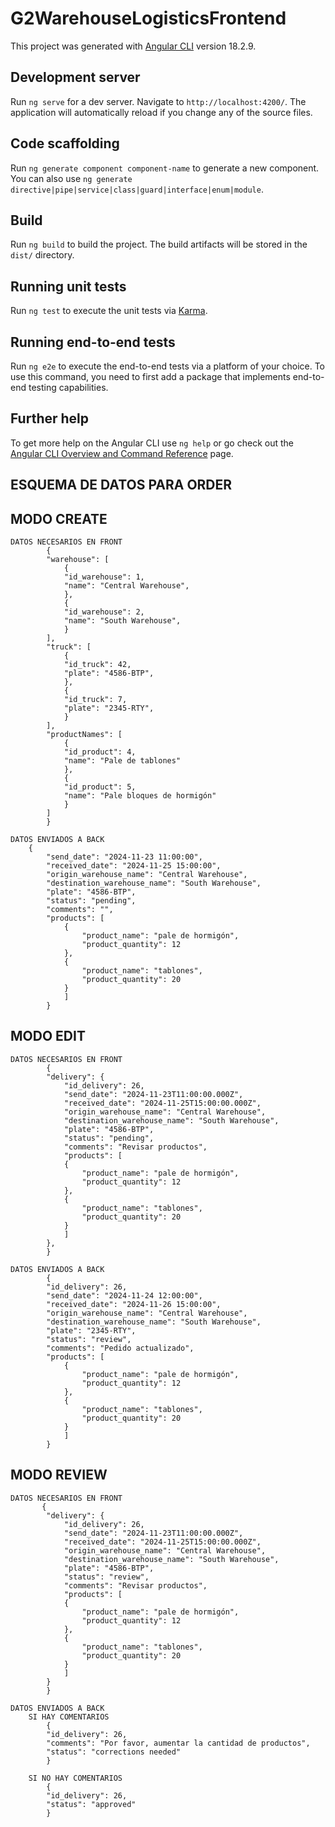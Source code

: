 # G2WarehouseLogisticsFrontend

This project was generated with [Angular CLI](https://github.com/angular/angular-cli) version 18.2.9.

## Development server

Run `ng serve` for a dev server. Navigate to `http://localhost:4200/`. The application will automatically reload if you change any of the source files.

## Code scaffolding

Run `ng generate component component-name` to generate a new component. You can also use `ng generate directive|pipe|service|class|guard|interface|enum|module`.

## Build

Run `ng build` to build the project. The build artifacts will be stored in the `dist/` directory.

## Running unit tests

Run `ng test` to execute the unit tests via [Karma](https://karma-runner.github.io).

## Running end-to-end tests

Run `ng e2e` to execute the end-to-end tests via a platform of your choice. To use this command, you need to first add a package that implements end-to-end testing capabilities.

## Further help

To get more help on the Angular CLI use `ng help` or go check out the [Angular CLI Overview and Command Reference](https://angular.dev/tools/cli) page.




## ESQUEMA DE DATOS PARA ORDER
  ## MODO CREATE 
  
    DATOS NECESARIOS EN FRONT
            {
            "warehouse": [
                {
                "id_warehouse": 1,
                "name": "Central Warehouse",
                },
                {
                "id_warehouse": 2,
                "name": "South Warehouse",
                }
            ],
            "truck": [
                {
                "id_truck": 42,
                "plate": "4586-BTP",
                },
                {
                "id_truck": 7,
                "plate": "2345-RTY",
                }
            ],
            "productNames": [
                {
                "id_product": 4,
                "name": "Pale de tablones"
                },
                {
                "id_product": 5,
                "name": "Pale bloques de hormigón"
                }
            ]
            }

    DATOS ENVIADOS A BACK
        {
            "send_date": "2024-11-23 11:00:00",
            "received_date": "2024-11-25 15:00:00",
            "origin_warehouse_name": "Central Warehouse",
            "destination_warehouse_name": "South Warehouse",
            "plate": "4586-BTP",
            "status": "pending",
            "comments": "",
            "products": [
                {
                    "product_name": "pale de hormigón",
                    "product_quantity": 12
                },
                {
                    "product_name": "tablones",
                    "product_quantity": 20
                }
                ]
            }


  ## MODO EDIT

    DATOS NECESARIOS EN FRONT
            {
            "delivery": {
                "id_delivery": 26,
                "send_date": "2024-11-23T11:00:00.000Z",
                "received_date": "2024-11-25T15:00:00.000Z",
                "origin_warehouse_name": "Central Warehouse",
                "destination_warehouse_name": "South Warehouse",
                "plate": "4586-BTP",
                "status": "pending",
                "comments": "Revisar productos",
                "products": [
                {
                    "product_name": "pale de hormigón",
                    "product_quantity": 12
                },
                {
                    "product_name": "tablones",
                    "product_quantity": 20
                }
                ]
            },
            }

    DATOS ENVIADOS A BACK
            {
            "id_delivery": 26,
            "send_date": "2024-11-24 12:00:00",
            "received_date": "2024-11-26 15:00:00",
            "origin_warehouse_name": "Central Warehouse",
            "destination_warehouse_name": "South Warehouse",
            "plate": "2345-RTY",
            "status": "review",
            "comments": "Pedido actualizado",
            "products": [
                {
                    "product_name": "pale de hormigón",
                    "product_quantity": 12
                },
                {
                    "product_name": "tablones",
                    "product_quantity": 20
                }
                ]
            }


  ## MODO REVIEW

    DATOS NECESARIOS EN FRONT
           {
            "delivery": {
                "id_delivery": 26,
                "send_date": "2024-11-23T11:00:00.000Z",
                "received_date": "2024-11-25T15:00:00.000Z",
                "origin_warehouse_name": "Central Warehouse",
                "destination_warehouse_name": "South Warehouse",
                "plate": "4586-BTP",
                "status": "review",
                "comments": "Revisar productos",
                "products": [
                {
                    "product_name": "pale de hormigón",
                    "product_quantity": 12
                },
                {
                    "product_name": "tablones",
                    "product_quantity": 20
                }
                ]
            }
            } 

    DATOS ENVIADOS A BACK
        SI HAY COMENTARIOS
            {
            "id_delivery": 26,
            "comments": "Por favor, aumentar la cantidad de productos",
            "status": "corrections needed"
            }

        SI NO HAY COMENTARIOS
            {
            "id_delivery": 26,
            "status": "approved"
            }